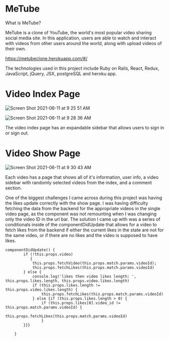 # MeTube

What is MeTube?

MeTube is a clone of YouTube, the world's most popular video sharing social media site. In this application, users are able to watch and interact with videos from other users around the world, along with upload videos of their own.

https://metubeclone.herokuapp.com/#/

The technologies used in this project include Ruby on Rails, React, Redux, JavaScript, jQuery, JSX, postgreSQL and heroku app.

# Video Index Page

![Screen Shot 2021-06-11 at 9 25 51 AM](https://user-images.githubusercontent.com/73315091/121718375-18360d00-ca97-11eb-8766-e2b8d043b7f4.png)

![Screen Shot 2021-06-11 at 9 28 36 AM](https://user-images.githubusercontent.com/73315091/121718702-719e3c00-ca97-11eb-9e42-a1f4ee20f3d6.png)

The video index page has an expandable sidebar that allows users to sign in or sign out. 

# Video Show Page

![Screen Shot 2021-06-11 at 9 30 43 AM](https://user-images.githubusercontent.com/73315091/121719531-c346c680-ca97-11eb-93d3-3106654fd8a3.png)

Each video has a page that shows all of it's information, user info, a video sidebar with randomly selected videos from the index, and a comment section.

One of the biggest challenges I came across during this project was having the likes update correctly with the show page. I was having difficulty fetching the data from the backend for the appropriate videos in the single video page, as the component was not remounting when I was changing only the video ID in the url bar.
The solution I came up with was a series of conditionals inside of the componentDidUpdate that allows for a video to fetch likes from the backend if either the current likes in the state are not for the same video, or if there are no likes and the video is supposed to have likes.

```     
componentDidUpdate() {
        if (!this.props.video)
           {
            this.props.fetchVideo(this.props.match.params.videoId);
            this.props.fetchLikes(this.props.match.params.videoId)
        } else {
            console.log('likes then video likes length: ', this.props.likes.length, this.props.video.likes.length)
            if (this.props.likes.length != this.props.video.likes.length) {
                this.props.fetchLikes(this.props.match.params.videoId)
            } else {if (this.props.likes.length > 0) {
                if (this.props.likes[0].video_id != this.props.match.params.videoId) {
                    this.props.fetchLikes(this.props.match.params.videoId)
                }
        }}}

    }
```

